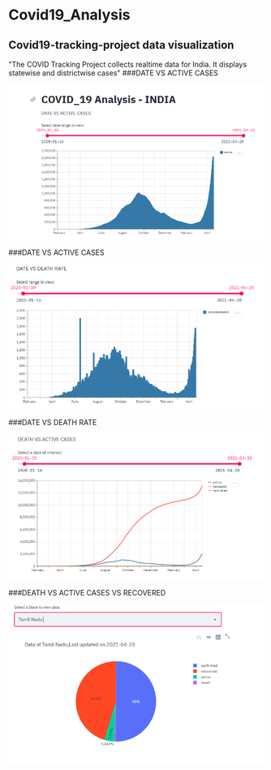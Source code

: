 # Covid19_Analysis
## Covid19-tracking-project data visualization
"The COVID Tracking Project collects realtime data for India. It displays statewise and districtwise cases"
###DATE VS ACTIVE CASES

![covid-tracking](https://github.com/aravind-tronix/Covid19_Analysis/blob/main/images/Covid1900.PNG)

###DATE VS ACTIVE CASES

![covid-tracking](https://github.com/aravind-tronix/Covid19_Analysis/blob/main/images/Covid1901.PNG)

###DATE VS DEATH RATE

![covid-tracking](https://github.com/aravind-tronix/Covid19_Analysis/blob/main/images/Covid1902.PNG)

###DEATH VS ACTIVE CASES VS RECOVERED

![covid-tracking](https://github.com/aravind-tronix/Covid19_Analysis/blob/main/images/Covid1903.PNG)
